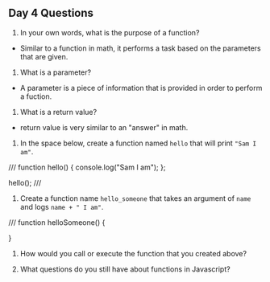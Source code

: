 ## Day 4 Questions

1. In your own words, what is the purpose of a function?

  * Similar to a function in math, it performs a task based on the parameters that are given.

1. What is a parameter?

  * A parameter is a piece of information that is provided in order to perform a fuction.

1. What is a return value?

  * return value is very similar to an "answer" in math.

1. In the space below, create a function named `hello` that will print `"Sam I am"`.

///
function hello() {
  console.log("Sam I am");
};

hello();
///

1. Create a function name `hello_someone` that takes an argument of `name` and logs `name + " I am"`.

///
function helloSomeone() {

}

1. How would you call or execute the function that you created above?

1. What questions do you still have about functions in Javascript?
